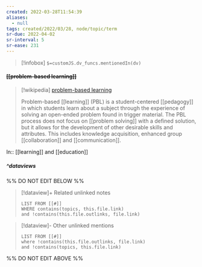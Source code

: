```yaml
---
created: 2022-03-28T11:54:39 
aliases:
  - null
tags: created/2022/03/28, node/topic/term
sr-due: 2022-04-02
sr-interval: 5
sr-ease: 231
---
```

> [!infobox]
`$=customJS.dv_funcs.mentionedIn(dv)`

#### <s class="topic-title">[[problem-based learning]]</s>

> [!wikipedia] [problem-based learning](https://en.wikipedia.org/wiki/Problem-based%20learning)
> 
> Problem-based [[learning]] (PBL) is a student-centered [[pedagogy]] in which students learn about a subject through the experience of solving an open-ended problem found in trigger material. The PBL process does not focus on [[problem solving]] with a defined solution, but it allows for the development of other desirable skills and attributes. This includes knowledge acquisition, enhanced group [[collaboration]] and [[communication]].
> 

In:: [[learning]] and [[education]]

##### ^dataviews

%% DO NOT EDIT BELOW %%
> [!dataview]+ Related unlinked notes
> ```dataview
> LIST FROM [[#]]
> WHERE contains(topics, this.file.link)
> and !contains(this.file.outlinks, file.link)
> ```
 
> [!dataview]- Other unlinked mentions
> ```dataview
> LIST FROM [[#]]
> where !contains(this.file.outlinks, file.link)
> and !contains(topics, this.file.link)
> ```

%% DO NOT EDIT ABOVE %%
